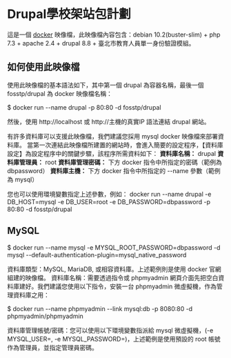 # Drupal學校架站包計劃
這是一個 [docker](https://www.docker.com/) 映像檔，此映像檔內容包含：debian 10.2(buster-slim) + php 7.3 + apache 2.4 + drupal 8.8 + 臺北市教育人員單一身份驗證模組。

## 如何使用此映像檔
使用此映像檔的基本語法如下，其中第一個 drupal 為容器名稱，最後一個 fosstp/drupal 為 docker 映像檔名稱：

$ docker run --name drupal -p 80:80 -d fosstp/drupal

然後，使用 http://localhost 或 http://主機的真實IP 語法連結 drupal 網站。

有許多資料庫可以支援此映像檔，我們建議您採用 mysql docker 映像檔來部署資料庫。
當第一次連結此映像檔所建置的網站時，會進入簡要的設定程序，【資料庫設定】為設定程序中的關鍵步驟，該程序所需資料如下：
__資料庫名稱：__ drupal
__資料庫管理員：__ root
__資料庫管理密碼：__ 下方 docker 指令中所指定的密碼（範例為 dbpassword）
__資料庫主機：__ 下方 docker 指令中所指定的 --name 參數（範例為 mysql）

您也可以使用環境變數指定上述參數，例如：
docker run --name drupal -e DB_HOST=mysql -e DB_USER=root -e DB_PASSWORD=dbpassword -p 80:80 -d fosstp/drupal

## MySQL
$ docker run --name mysql -e MYSQL_ROOT_PASSWORD=dbpassword -d mysql --default-authentication-plugin=mysql_native_password

資料庫類型：MySQL, MariaDB, 或相容資料庫。上述範例則是使用 docker 官網組建的映像檔。
資料庫名稱：需要透過指令或 phpmyadmin 網頁介面先把空白資料庫建好。我們建議您使用以下指令，安裝一台 phpmyadmin 微虛擬機，作為管理資料庫之用：

$ docker run --name phpmyadmin --link mysql:db -p 8080:80 -d phpmyadmin/phpmyadmin

資料庫管理帳號/密碼：您可以使用以下環境變數指派給 mysql 微虛擬機，(-e MYSQL_USER=, -e MYSQL_PASSWORD=)，上述範例是使用預設的 root 帳號作為管理員，並指定管理員密碼。
